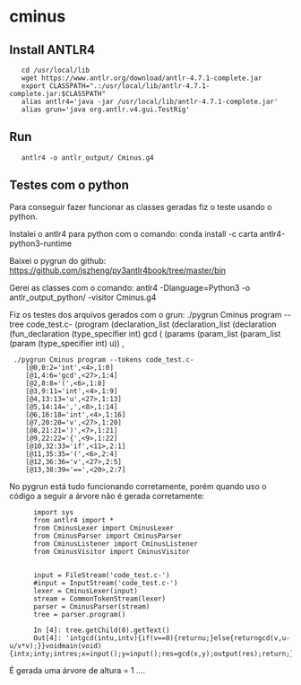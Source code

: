 # cminus

## Install ANTLR4
       cd /usr/local/lib
       wget https://www.antlr.org/download/antlr-4.7.1-complete.jar
       export CLASSPATH=".:/usr/local/lib/antlr-4.7.1-complete.jar:$CLASSPATH"
       alias antlr4='java -jar /usr/local/lib/antlr-4.7.1-complete.jar'
       alias grun='java org.antlr.v4.gui.TestRig'

## Run       
       antlr4 -o antlr_output/ Cminus.g4
       
       
       
## Testes com o python
  Para conseguir fazer funcionar as classes geradas fiz o teste usando o python.
        
 Instalei o antlr4 para python com o comando:
    conda install -c carta antlr4-python3-runtime

 Baixei o pygrun do github: 
    https://github.com/jszheng/py3antlr4book/tree/master/bin

 Gerei as classes com o comando:
    antlr4 -Dlanguage=Python3 -o antlr_output_python/ -visitor Cminus.g4

 Fiz os testes dos arquivos gerados com o grun:
     ./pygrun Cminus program --tree code_test.c-
        (program 
           (declaration_list 
              (declaration_list 
                 (declaration 
                    (fun_declaration 
                       (type_specifier int) gcd ( 
                       (params 
                          (param_list 
                             (param_list 
                                (param 
                                   (type_specifier int) u)) , 

     ./pygrun Cminus program --tokens code_test.c- 
        [@0,0:2='int',<4>,1:0]
        [@1,4:6='gcd',<27>,1:4]
        [@2,8:8='(',<6>,1:8]
        [@3,9:11='int',<4>,1:9]
        [@4,13:13='u',<27>,1:13]
        [@5,14:14=',',<8>,1:14]
        [@6,16:18='int',<4>,1:16]
        [@7,20:20='v',<27>,1:20]
        [@8,21:21=')',<7>,1:21]
        [@9,22:22='{',<9>,1:22]
        [@10,32:33='if',<11>,2:1]
        [@11,35:35='(',<6>,2:4]
        [@12,36:36='v',<27>,2:5]
        [@13,38:39='==',<20>,2:7]

 No pygrun está tudo funcionando corretamente, porém quando uso o código a seguir a árvore não é gerada corretamente:
 ```
       import sys
       from antlr4 import *
       from CminusLexer import CminusLexer
       from CminusParser import CminusParser
       from CminusListener import CminusListener
       from CminusVisitor import CminusVisitor


       input = FileStream('code_test.c-')
       #input = InputStream('code_test.c-')
       lexer = CminusLexer(input)
       stream = CommonTokenStream(lexer)
       parser = CminusParser(stream)
       tree = parser.program()
 ```
 ```
       In [4]: tree.getChild(0).getText()
       Out[4]: 'intgcd(intu,intv){if(v==0){returnu;}else{returngcd(v,u-u/v*v);}}voidmain(void){intx;inty;intres;x=input();y=input();res=gcd(x,y);output(res);return;}'
```

É gerada uma árvore de altura = 1 .... 
